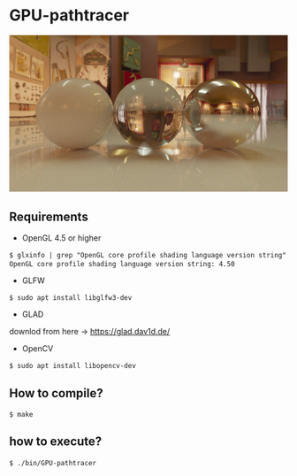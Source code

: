 # GPU-pathtracer

<img src="./output_images/ldri.bmp" />

## Requirements
- OpenGL 4.5 or higher
```
$ glxinfo | grep "OpenGL core profile shading language version string"
OpenGL core profile shading language version string: 4.50
```

- GLFW
```
$ sudo apt install libglfw3-dev
```

- GLAD

downlod from here -> https://glad.dav1d.de/


- OpenCV
```
$ sudo apt install libopencv-dev
```

## How to compile?
```
$ make
```

## how to execute?
```
$ ./bin/GPU-pathtracer
```